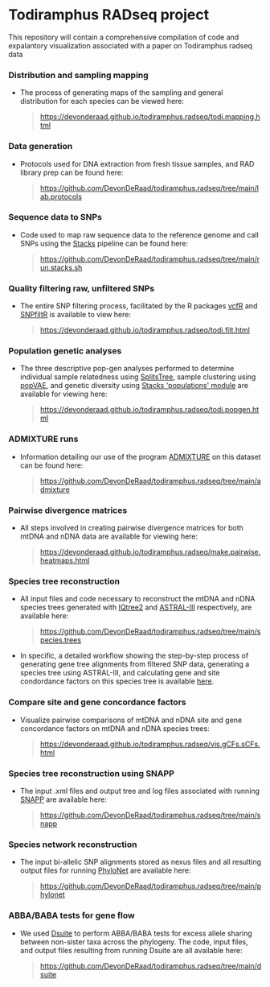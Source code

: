 Todiramphus RADseq project
==================================================================================

This repository will contain a comprehensive compilation of code and expalantory visualization associated with a paper on Todiramphus radseq data

### Distribution and sampling mapping
*   The process of generating maps of the sampling and general distribution for each species can be viewed here:
    > <https://devonderaad.github.io/todiramphus.radseq/todi.mapping.html> 
    
### Data generation
*   Protocols used for DNA extraction from fresh tissue samples, and RAD library prep can be found here:
    > <https://github.com/DevonDeRaad/todiramphus.radseq/tree/main/lab.protocols>

### Sequence data to SNPs
*   Code used to map raw sequence data to the reference genome and call SNPs using the [Stacks](https://catchenlab.life.illinois.edu/stacks/) pipeline can be found here:
    > <https://github.com/DevonDeRaad/todiramphus.radseq/tree/main/run.stacks.sh>
    
### Quality filtering raw, unfiltered SNPs
*   The entire SNP filtering process, facilitated by the R packages [vcfR](https://doi.org/10.1111/1755-0998.12549) and [SNPfiltR](https://doi.org/10.1111/1755-0998.13618) is available to view here:
    > <https://devonderaad.github.io/todiramphus.radseq/todi.filt.html>

### Population genetic analyses
*   The three descriptive pop-gen analyses performed to determine individual sample relatedness using [SplitsTree](https://doi.org/10.1093/molbev/msj030), sample clustering using [popVAE](https://github.com/kr-colab/popvae), and genetic diversity using [Stacks 'populations' module](https://catchenlab.life.illinois.edu/stacks/comp/populations.php) are available for viewing here:
    > <https://devonderaad.github.io/todiramphus.radseq/todi.popgen.html>
    
### ADMIXTURE runs
*   Information detailing our use of the program [ADMIXTURE](https://dalexander.github.io/admixture/) on this dataset can be found here:
    > <https://github.com/DevonDeRaad/todiramphus.radseq/tree/main/admixture>
 
 ### Pairwise divergence matrices
*   All steps involved in creating pairwise divergence matrices for both mtDNA and nDNA data are available for viewing here:
    > <https://devonderaad.github.io/todiramphus.radseq/make.pairwise.heatmaps.html>

### Species tree reconstruction
*   All input files and code necessary to reconstruct the mtDNA and nDNA species trees generated with [IQtree2](http://www.iqtree.org/) and [ASTRAL-III](https://github.com/smirarab/ASTRAL) respectively, are available here:
    > <https://github.com/DevonDeRaad/todiramphus.radseq/tree/main/species.trees>
*   In specific, a detailed workflow showing the step-by-step process of generating gene tree alignments from filtered SNP data, generating a species tree using ASTRAL-III, and calculating gene and site condordance factors on this species tree is available [here](https://devonderaad.github.io/todiramphus.radseq/species.trees/astral.single.tip/SNPs.to.species.tree.workflow.single.tip.html).
    
 ### Compare site and gene concordance factors
*   Visualize pairwise comparisons of mtDNA and nDNA site and gene concordance factors on mtDNA and nDNA species trees:
    > <https://devonderaad.github.io/todiramphus.radseq/vis.gCFs.sCFs.html>

### Species tree reconstruction using SNAPP
*   The input .xml files and output tree and log files associated with running [SNAPP](https://academic.oup.com/mbe/article/29/8/1917/1045283) are available here:
    > <https://github.com/DevonDeRaad/todiramphus.radseq/tree/main/snapp>
    
### Species network reconstruction
*   The input bi-allelic SNP alignments stored as nexus files and all resulting output files for running [PhyloNet](https://github.com/NakhlehLab/PhyloNet) are available here:
    > <https://github.com/DevonDeRaad/todiramphus.radseq/tree/main/phylonet>

### ABBA/BABA tests for gene flow
*   We used [Dsuite](https://github.com/millanek/Dsuite) to perform ABBA/BABA tests for excess allele sharing between non-sister taxa across the phylogeny. The code, input files, and output files resulting from running Dsuite are all available here:
    > <https://github.com/DevonDeRaad/todiramphus.radseq/tree/main/dsuite>
